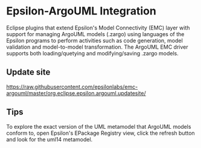 Epsilon-ArgoUML Integration
===========

Eclipse plugins that extend Epsilon's Model Connectivity (EMC) layer with support for managing ArgoUML models (.zargo) using languages of the Epsilon programs to perform activities such as code generation, model validation and model-to-model transformation. The ArgoUML EMC driver supports both loading/quetying and modifying/saving .zargo models.

Update site
-----------
https://raw.githubusercontent.com/epsilonlabs/emc-argouml/master/org.eclipse.epsilon.argouml.updatesite/

Tips
-----------
To explore the exact version of the UML metamodel that ArgoUML models conform to, open Epsilon's EPackage Registry view, click the refresh button and look for the uml14 metamodel.
